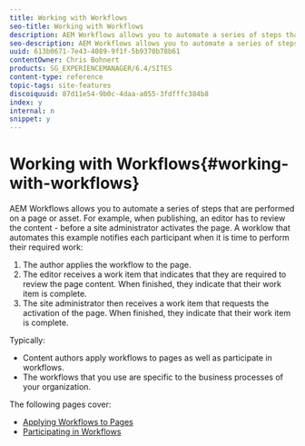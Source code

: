 ```yaml
---
title: Working with Workflows
seo-title: Working with Workflows
description: AEM Workflows allows you to automate a series of steps that are performed on a page or asset. For example, when publishing, an editor has to review the content - before a site administrator activates the page. A workflow that automates this example notifies each participant when it is time to perform their required work.
seo-description: AEM Workflows allows you to automate a series of steps that are performed on a page or asset. For example, when publishing, an editor has to review the content - before a site administrator activates the page. A workflow that automates this example notifies each participant when it is time to perform their required work.
uuid: 613b0671-7e43-4089-9f1f-5b9370b78b61
contentOwner: Chris Bohnert
products: SG_EXPERIENCEMANAGER/6.4/SITES
content-type: reference
topic-tags: site-features
discoiquuid: 87d11e54-9b0c-4daa-a055-3fdfffc384b8
index: y
internal: n
snippet: y
---
```


# Working with Workflows{#working-with-workflows}

AEM Workflows allows you to automate a series of steps that are performed on a page or asset. For example, when publishing, an editor has to review the content - before a site administrator activates the page. A worklow that automates this example notifies each participant when it is time to perform their required work:

1. The author applies the workflow to the page.
1. The editor receives a work item that indicates that they are required to review the page content. When finished, they indicate that their work item is complete.
1. The site administrator then receives a work item that requests the activation of the page. When finished, they indicate that their work item is complete.

Typically:

* Content authors apply workflows to pages as well as participate in workflows.
* The workflows that you use are specific to the business processes of your organization.

The following pages cover:

* [Applying Workflows to Pages](../../../sites/classic-ui-authoring/using/classic-workflows-applying.md)
* [Participating in Workflows](../../../sites/classic-ui-authoring/using/classic-workflows-participating.md)

